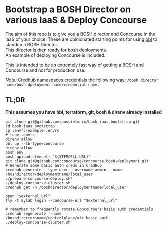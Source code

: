 # Bootstrap a BOSH Director on various IaaS & Deploy Concourse

The aim of this repo is to give you a BOSH director and Concourse in the IaaS of your choice.
These are opinionated starting points for using [bbl](https://github.com/cloudfoundry/bosh-bootloader/) to standup a BOSH Director.  
This director is then ready for bosh deployments.   
An example of deploying Concourse is included.  

This is intended to be an extremely fast way of getting a BOSH and Concourse and not for production use.

*Note:* Credhub namespaces credentials the following way: `/bosh director name/bosh dpeloyment name/credential name.`

## TL;DR

**This assumes you have bbl, terraform, git, bosh & direnv already installed**

```
git clone git@github.com:aussielunix/bosh_iaas_bootstrap.git
cd bosh_iaas_bootstrap
cp .envrc-example .envrc
# tune .envrc
direnv allow
bbl up --lb-type=concourse
direnv allow
bosh env
bosh upload-stemcell "${STEMCELL_URL}"
git clone git@github.com:concourse/concourse-bosh-deployment.git
# Generate some basic auth creds in CredHub
credhub generate --type user --username admin --name /boshdirector/deploymentname/local_user
./prepare-concourse-deploy.sh*
./deploy-concourse-cluster.sh
credhub get -n /boshdirector/deploymentname/local_user

open "$external_url"
fly -t mylab login --concourse-url "$external_url"

# remember to frequently rotate Concourse's basic auth credentials
credhub regenerate --name /boshdirectorsname/controlplane/atc_basic_auth
./deploy-concourse-cluster.sh

```
